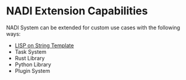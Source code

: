 # NADI Extension Capabilities

NADI System can be extended for custom use cases with the following ways:

- [LISP on String Template](../devref/string_templates.md#advanced-string-template-with-lisp)
- Task System
- Rust Library
- Python Library
- Plugin System

